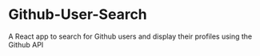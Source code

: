 # Github-User-Search
A React app to search for Github users and display their profiles using the Github API
